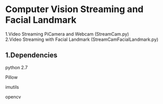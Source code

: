 # Computer Vision Streaming and Facial Landmark
1.Video Streaming PiCamera and Webcam (StreamCam.py)  
2.Video Streaming with Facial Landmark (StreamCamFacialLandmark.py)

## 1.Dependencies

python 2.7

Pillow

imutils

opencv
